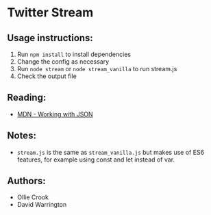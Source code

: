 # Twitter Stream

## Usage instructions:
1. Run `npm install` to install dependencies
2. Change the config as necessary
3. Run `node stream` or `node stream_vanilla` to run stream.js
4. Check the output file

## Reading:
* [MDN - Working with JSON](https://developer.mozilla.org/en-US/docs/Learn/JavaScript/Objects/JSON)

## Notes:
* `stream.js` is the same as `stream_vanilla.js` but makes use of ES6 features, for example using const and let instead of var.

## Authors:
* Ollie Crook
* David Warrington